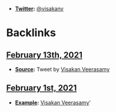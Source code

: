 - **[Twitter](<Twitter.md>):** [@visakanv](https://twitter.com/visakanv?s=21)

# Backlinks
## [February 13th, 2021](<February 13th, 2021.md>)
- **[Source](<Source.md>):** Tweet by [Visakan Veerasamy](<Visakan Veerasamy.md>)

## [February 1st, 2021](<February 1st, 2021.md>)
- **[Example](<Example.md>):** [Visakan Veerasamy](<Visakan Veerasamy.md>)'

